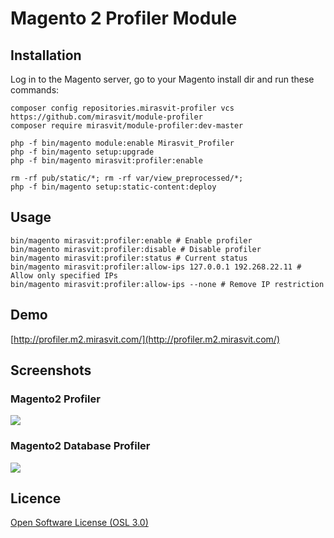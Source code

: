 # Magento 2 Profiler Module #

## Installation

Log in to the Magento server, go to your Magento install dir and run these commands:
```
composer config repositories.mirasvit-profiler vcs https://github.com/mirasvit/module-profiler
composer require mirasvit/module-profiler:dev-master

php -f bin/magento module:enable Mirasvit_Profiler
php -f bin/magento setup:upgrade
php -f bin/magento mirasvit:profiler:enable

rm -rf pub/static/*; rm -rf var/view_preprocessed/*;
php -f bin/magento setup:static-content:deploy
```

## Usage

```
bin/magento mirasvit:profiler:enable # Enable profiler
bin/magento mirasvit:profiler:disable # Disable profiler
bin/magento mirasvit:profiler:status # Current status
bin/magento mirasvit:profiler:allow-ips 127.0.0.1 192.268.22.11 # Allow only specified IPs
bin/magento mirasvit:profiler:allow-ips --none # Remove IP restriction
```

## Demo
[http://profiler.m2.mirasvit.com/](http://profiler.m2.mirasvit.com/)

## Screenshots
### Magento2 Profiler
![](http://mirasvit.com/media/profiler/profiler.png)

### Magento2 Database Profiler
![](http://mirasvit.com/media/profiler/db.png)

## Licence
[Open Software License (OSL 3.0)](http://opensource.org/licenses/osl-3.0.php)
